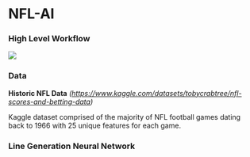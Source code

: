 # NFL-AI

### High Level Workflow
![](https://lh7-rt.googleusercontent.com/docsz/AD_4nXcLU08nA7xFEh2n-G2vPRhgB7C-RNrSskxoLcIsmzaxXvvpyi97RkeW8JKXiHvtuUsrKfw0YGRd32pfzIEnstnyN1ctUw3dLtdvALLhKkQZOGvNVYQXQJa4HXm-2MkWmFJgWL4fSIbptZzcJpLHfzo1CLmU?key=AxnRBYyBp3KqZx20flgOOynW)

### Data
**Historic NFL Data** *(https://www.kaggle.com/datasets/tobycrabtree/nfl-scores-and-betting-data)*

Kaggle dataset comprised of the majority of NFL football games dating back to 1966 with 25 unique features for each game.

### Line Generation Neural Network
